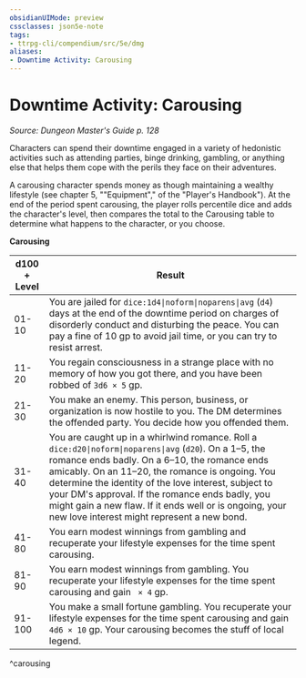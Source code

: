 ```yaml
---
obsidianUIMode: preview
cssclasses: json5e-note
tags:
- ttrpg-cli/compendium/src/5e/dmg
aliases:
- Downtime Activity: Carousing
---
```

# Downtime Activity: Carousing
*Source: Dungeon Master's Guide p. 128* 

Characters can spend their downtime engaged in a variety of hedonistic activities such as attending parties, binge drinking, gambling, or anything else that helps them cope with the perils they face on their adventures.

A carousing character spends money as though maintaining a wealthy lifestyle (see chapter 5, ""Equipment"," of the "Player's Handbook"). At the end of the period spent carousing, the player rolls percentile dice and adds the character's level, then compares the total to the Carousing table to determine what happens to the character, or you choose.

**Carousing**

| d100 + Level | Result |
|--------------|--------|
| 01-10 | You are jailed for `dice:1d4\|noform\|noparens\|avg` (`d4`) days at the end of the downtime period on charges of disorderly conduct and disturbing the peace. You can pay a fine of 10 gp to avoid jail time, or you can try to resist arrest. |
| 11-20 | You regain consciousness in a strange place with no memory of how you got there, and you have been robbed of `3d6 × 5` gp. |
| 21-30 | You make an enemy. This person, business, or organization is now hostile to you. The DM determines the offended party. You decide how you offended them. |
| 31-40 | You are caught up in a whirlwind romance. Roll a `dice:d20\|noform\|noparens\|avg` (`d20`). On a 1–5, the romance ends badly. On a 6–10, the romance ends amicably. On an 11–20, the romance is ongoing. You determine the identity of the love interest, subject to your DM's approval. If the romance ends badly, you might gain a new flaw. If it ends well or is ongoing, your new love interest might represent a new bond. |
| 41-80 | You earn modest winnings from gambling and recuperate your lifestyle expenses for the time spent carousing. |
| 81-90 | You earn modest winnings from gambling. You recuperate your lifestyle expenses for the time spent carousing and gain ` × 4` gp. |
| 91-100 | You make a small fortune gambling. You recuperate your lifestyle expenses for the time spent carousing and gain `4d6 × 10` gp. Your carousing becomes the stuff of local legend. |
^carousing